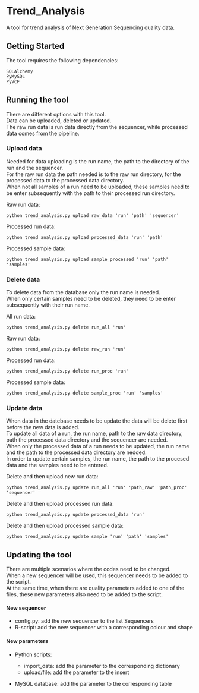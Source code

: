 # Trend_Analysis

A tool for trend analysis of Next Generation Sequencing quality data.

## Getting Started 
The tool requires the following dependencies:
```
SQLAlchemy
PyMySQL
PyVCF
```

## Running the tool
There are different options with this tool.  
Data can be uploaded, deleted or updated.  
The raw run data is run data directly from the sequencer, while processed data comes from the pipeline. 

### Upload data
Needed for data uploading is the run name, the path to the directory of the run and the sequencer.  
For the raw run data the path needed is to the raw run directory, for the processed data to the processed data directory.  
When not all samples of a run need to be uploaded, these samples need to be enter subsequently with the path to their processed run directory.  

Raw run data:
```
python trend_analysis.py upload raw_data 'run' 'path' 'sequencer'
```
Processed run data:
```
python trend_analysis.py upload processed_data 'run' 'path'
```
Processed sample data:
```
python trend_analysis.py upload sample_processed 'run' 'path' 'samples'
```

### Delete data
To delete data from the database only the run name is needed.  
When only certain samples need to be deleted, they need to be enter subsequently with their run name.  

All run data:
```
python trend_analysis.py delete run_all 'run'
```
Raw run data:
```
python trend_analysis.py delete raw_run 'run'
```
Processed run data:
```
python trend_analysis.py delete run_proc 'run'
```
Processed sample data:
```
python trend_analysis.py delete sample_proc 'run' 'samples'
```

### Update data
When data in the datebase needs to be update the data will be delete first before the new data is added.  
To update all data of a run, the run name, path to the raw data directory, path the processed data directory and the sequencer are needed.  
When only the processed data of a run needs to be updated, the run name and the path to the processed data directory are nedded.  
In order to update certain samples, the run name, the path to the procesed data and the samples need to be entered.  

Delete and then upload new run data:
```
python trend_analysis.py update run_all 'run' 'path_raw' 'path_proc' 'sequencer'
```
Delete and then upload processed run data:
```
python trend_analysis.py update processed_data 'run'
```
Delete and then upload processed sample data:
```
python trend_analysis.py update sample 'run' 'path' 'samples'
```

## Updating the tool
There are multiple scenarios where the codes need to be changed.  
When a new sequencer will be used, this sequencer needs to be added to the script.  
At the same time, when there are quality parameters added to one of the files, these new parameters also need to be added to the script.  

#### New sequencer
* config.py: add the new sequencer to the list Sequencers
* R-script: add the new sequencer with a corresponding colour and shape

#### New parameters
* Python scripts:

  * import_data: add the parameter to the corresponding dictionary
  * upload/file: add the parameter to the insert

* MySQL database: add the parameter to the corresponding table
